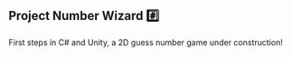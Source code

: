 ## Project Number Wizard #️⃣

First steps in C# and Unity, a 2D guess number game under construction! 